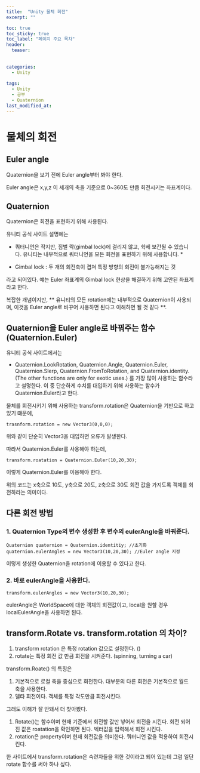 ```yaml
---
title:  "Unity 물체 회전"
excerpt: ""

toc: true
toc_sticky: true
toc_label: "페이지 주요 목차"
header:
  teaser: 
  
  
categories:
  - Unity
  
tags:
  - Unity
  - 공부
  - Quaternion
last_modified_at: 
---
```


물체의 회전
===========

## Euler angle

Quaternion을 보기 전에 Euler angle부터 봐야 한다.

Euler angle은 x,y,z 이 세개의 축을 기준으로 0~360도 만큼 회전시키는 좌표계이다.

## Quaternion

Quaternion은 회전을 표현하기 위해 사용된다.

유니티 공식 사이트 설명에는 

* 쿼터니언은 작지만, 짐벌 락(gimbal lock)에 걸리지 않고, 쉭베 보간될 수 있습니다. 
유니티는 내부적으로 쿼터니언을 모든 회전을 표현하기 위해 사용합니다. *

* Gimbal lock : 두 개의 회전축이 겹쳐 특정 방향의 회전이 불가능해지는 것

라고 되어있다. 얘는 Euler 좌표계의 Gimbal lock 현상을 해결하기 위해 고안된 좌표계라고 한다.

복잡한 개념이지만, ** 유니티의 모든 rotation에는 내부적으로 Quaternion이 사용되며, 이것을
Euler angle로 바꾸어 사용하면 된다고 이해하면 될 것 같다 **.

## Quaternion을 Euler angle로 바꿔주는 함수 (Quaternion.Euler)

유니티 공식 사이트에서는 
* Quaternion.LookRotation, Quaternion.Angle, Quaternion.Euler, Quaternion.Slerp, Quaternion.FromToRotation, and Quaternion.identity. (The other functions are only for exotic uses.)
를 가장 많이 사용하는 함수라고 설명한다. 이 중 단순하게 수치를 대입하기 위해 사용하는 함수가 Quaternion.Euler라고 한다.

물체를 회전시키기 위해 사용하는 transform.rotation은 Quaternion을 기반으로 하고 있기 떄문에,

~~~
trasnform.rotation = new Vector3(0,0,0);
~~~

위와 같이 단순히 Vector3을 대입하면 오류가 발생한다.

따라서 Quaternion.Euler를 사용해야 하는데,

~~~
transform.roatation = Quaternion.Euler(10,20,30);
~~~
이렇게 Quaternion.Euler를 이용해야 한다.

위의 코드는 x축으로 10도, y축으로 20도, z축으로 30도 회전 값을 가지도록 객체를 회전하라는 의미이다.

## 다른 회전 방법

### 1. Quaternion Type의 변수 생성한 후 변수의 eulerAngle을 바꿔준다.
~~~
Quaternion quaternion = Quaternion.identitiy; //초기화
quaternion.eulerAngles = new Vector3(10,20,30); //Euler angle 지정
~~~

이렇게 생성한 Quaternion을 rotation에 이용할 수 있다고 한다.

### 2. 바로 eulerAngle을 사용한다.
~~~
transform.eulerAngles = new Vector3(10,20,30);
~~~

eulerAngle은 WorldSpace에 대한 객체의 회전값이고, local을 원할 경우 localEulerAngle을 사용하면 된다.

## transform.Rotate vs. transform.rotation 의 차이?

1. transform rotation 은 특정 rotation 값으로 설정한다. ()
2. rotate는 특정 회전 값 만큼 회전을 시켜준다. (spinning, turning a car)

transform.Roate() 의 특징은

1. 기본적으로 로컬 축을 중심으로 회전한다. 대부분의 다른 회전은 기본적으로 월드 축을 사용한다.
2. 델타 회전이다. 객체를 특정 각도만큼 회전시킨다.

그래도 이해가 잘 안돼서 더 찾아봤다.

1. Rotate()는 함수이며 현재 기준에서 회전할 값만 넣어서 회전을 시킨다. 회전 되어진 값은 roatation을 확인하면 된다. 벡터값을 입력해서 회전 시킨다.
2. rotation은 property이며 현재 회전값을 의미한다. 쿼터니언 값을 적용하여 회전시킨다.

한 사이트에서 transform.rotation은 숙련자들을 위한 것이라고 되어 있는데 그럼 일단 rotate 함수를 써야 하나 싶다.
